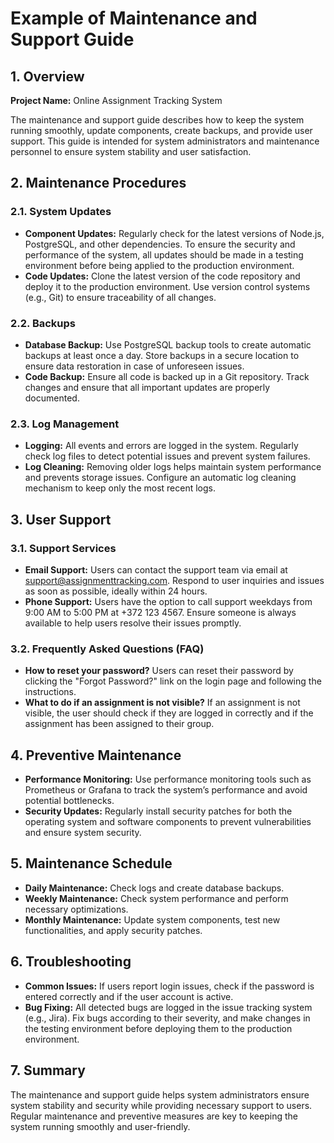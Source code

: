 # Example of Maintenance and Support Guide

## 1. Overview

**Project Name:** Online Assignment Tracking System

The maintenance and support guide describes how to keep the system running smoothly, update components, create backups, and provide user support. This guide is intended for system administrators and maintenance personnel to ensure system stability and user satisfaction.

## 2. Maintenance Procedures

### 2.1. System Updates

- **Component Updates:** Regularly check for the latest versions of Node.js, PostgreSQL, and other dependencies. To ensure the security and performance of the system, all updates should be made in a testing environment before being applied to the production environment.
- **Code Updates:** Clone the latest version of the code repository and deploy it to the production environment. Use version control systems (e.g., Git) to ensure traceability of all changes.

### 2.2. Backups

- **Database Backup:** Use PostgreSQL backup tools to create automatic backups at least once a day. Store backups in a secure location to ensure data restoration in case of unforeseen issues.
- **Code Backup:** Ensure all code is backed up in a Git repository. Track changes and ensure that all important updates are properly documented.

### 2.3. Log Management

- **Logging:** All events and errors are logged in the system. Regularly check log files to detect potential issues and prevent system failures.
- **Log Cleaning:** Removing older logs helps maintain system performance and prevents storage issues. Configure an automatic log cleaning mechanism to keep only the most recent logs.

## 3. User Support

### 3.1. Support Services

- **Email Support:** Users can contact the support team via email at <support@assignmenttracking.com>. Respond to user inquiries and issues as soon as possible, ideally within 24 hours.
- **Phone Support:** Users have the option to call support weekdays from 9:00 AM to 5:00 PM at +372 123 4567. Ensure someone is always available to help users resolve their issues promptly.

### 3.2. Frequently Asked Questions (FAQ)

- **How to reset your password?** Users can reset their password by clicking the "Forgot Password?" link on the login page and following the instructions.
- **What to do if an assignment is not visible?** If an assignment is not visible, the user should check if they are logged in correctly and if the assignment has been assigned to their group.

## 4. Preventive Maintenance

- **Performance Monitoring:** Use performance monitoring tools such as Prometheus or Grafana to track the system’s performance and avoid potential bottlenecks.
- **Security Updates:** Regularly install security patches for both the operating system and software components to prevent vulnerabilities and ensure system security.

## 5. Maintenance Schedule

- **Daily Maintenance:** Check logs and create database backups.
- **Weekly Maintenance:** Check system performance and perform necessary optimizations.
- **Monthly Maintenance:** Update system components, test new functionalities, and apply security patches.

## 6. Troubleshooting

- **Common Issues:** If users report login issues, check if the password is entered correctly and if the user account is active.
- **Bug Fixing:** All detected bugs are logged in the issue tracking system (e.g., Jira). Fix bugs according to their severity, and make changes in the testing environment before deploying them to the production environment.

## 7. Summary

The maintenance and support guide helps system administrators ensure system stability and security while providing necessary support to users. Regular maintenance and preventive measures are key to keeping the system running smoothly and user-friendly.
